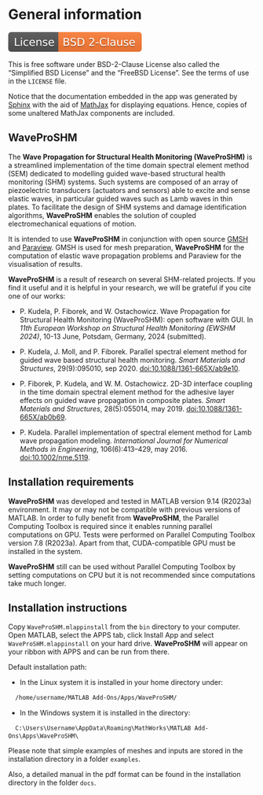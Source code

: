 # General information

[![License](License-BSD_2--Clause-orange.svg)](https://opensource.org/licenses/BSD-2-Clause)

This is free software under BSD-2-Clause License also called the “Simplified BSD License” and the “FreeBSD License”.
See the terms of use in the ``LICENSE`` file.

Notice that the documentation embedded in the app was generated by [Sphinx](https://www.sphinx-doc.org/en/master/) with the aid of [MathJax](https://www.mathjax.org/) for displaying equations. 
Hence, copies of some unaltered MathJax components are included.

## WaveProSHM

The **Wave Propagation for Structural Health Monitoring (WaveProSHM)** is a streamlined implementation of the time domain spectral element method (SEM) dedicated to modelling guided wave-based structural health monitoring (SHM) systems.
Such systems are composed of an array of piezoelectric transducers (actuators and sensors) able to excite and sense elastic waves, in particular guided waves such as Lamb waves in thin plates. To facilitate the design of SHM systems and damage identification algorithms, **WaveProSHM** enables the solution of coupled electromechanical equations of motion.

It is intended to use **WaveProSHM** in conjunction with open source [GMSH](https://gmsh.info/) and [Paraview](https://www.paraview.org/).
GMSH is used for mesh preparation, **WaveProSHM** for the computation of elastic wave propagation problems and Paraview for the visualisation of results.

**WaveProSHM** is a result of research on several SHM-related projects. 
If you find it useful and it is helpful in your research, we will be grateful if you cite one of our works: 

* P. Kudela, P. Fiborek, and W. Ostachowicz. Wave Propagation for Structural Health Monitoring (WaveProSHM): open software with GUI. In *11th European Workshop on Structural Health Monitoring (EWSHM 2024)*, 10-13 June, Potsdam, Germany, 2024 (submitted).

* P. Kudela, J. Moll, and P. Fiborek. Parallel spectral element method for guided wave based structural health monitoring. *Smart Materials and Structures*, 29(9):095010, sep 2020. [doi:10.1088/1361-665X/ab9e10](https://iopscience.iop.org/article/10.1088/1361-665X/ab9e10).

* P. Fiborek, P. Kudela, and W. M. Ostachowicz. 2D-3D interface coupling in the time domain spectral element method for the adhesive layer effects on guided wave propagation in composite plates. _Smart Materials and Structures_, 28(5):055014, may 2019. [doi:10.1088/1361-665X/ab0b69](http://stacks.iop.org/0964-1726/28/i=5/a=055014?key=crossref.fb11ce4fed5c29464a1356732ce52783).

* P. Kudela. Parallel implementation of spectral element method for Lamb wave propagation modeling. *International Journal for Numerical Methods in Engineering*, 106(6):413–429, may 2016. [doi:10.1002/nme.5119](http://doi.wiley.com/10.1002/nme.5119).


## Installation requirements

**WaveProSHM** was developed and tested in MATLAB version 9.14 (R2023a) environment. 
It may or may not be compatible with previous versions of MATLAB.
In order to fully benefit from **WaveProSHM**, the Parallel Computing Toolbox is required since it enables running parallel computations on GPU. 
Tests were performed on Parallel Computing Toolbox version 7.8 (R2023a).
Apart from that, CUDA-compatible GPU must be installed in the system.

**WaveProSHM** still can be used without Parallel Computing Toolbox by setting computations on CPU but it is not recommended since computations take much longer.

Installation instructions
------------------------

Copy ``WaveProSHM.mlappinstall`` from the ``bin`` directory to your computer. 
Open MATLAB, select the APPS tab, click Install App and select ``WaveProSHM.mlappinstall`` on your hard drive.
**WaveProSHM** will appear on your ribbon with APPS and can be run from there.

Default installation path:

* In the Linux system it is installed in your home directory under:
```bash
  /home/username/MATLAB Add-Ons/Apps/WaveProSHM/
```
	
* In the Windows system it is installed in the directory:
```console
  C:\Users\Username\AppData\Roaming\MathWorks\MATLAB Add-Ons\Apps\WaveProSHM\
``` 	

Please note that simple examples of meshes and inputs are stored in the installation directory in a folder ``examples``.

Also, a detailed manual in the pdf format can be found in the installation directory in the folder ``docs``.
	
